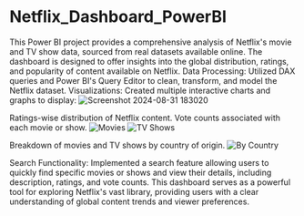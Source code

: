# Netflix_Dashboard_PowerBI
This Power BI project provides a comprehensive analysis of Netflix's movie and TV show data, sourced from real datasets available online. The dashboard is designed to offer insights into the global distribution, ratings, and popularity of content available on Netflix.
Data Processing: Utilized DAX queries and Power BI's Query Editor to clean, transform, and model the Netflix dataset.
Visualizations: Created multiple interactive charts and graphs to display:
 ![Screenshot 2024-08-31 183020](https://github.com/user-attachments/assets/3bed66d7-9496-40a4-a6d4-e74c9b5ca9f0)

Ratings-wise distribution of Netflix content.
Vote counts associated with each movie or show.
 ![Movies](https://github.com/user-attachments/assets/da804e53-fce6-4316-817e-d085a1ead608)
 ![TV Shows](https://github.com/user-attachments/assets/f5c1b210-f936-4d53-b33b-48320df92473)

 
Breakdown of movies and TV shows by country of origin.
 ![By Country](https://github.com/user-attachments/assets/dfe7f9ba-81c8-4c86-9da2-a01e53b10b54)


Search Functionality: Implemented a search feature allowing users to quickly find specific movies or shows and view their details, including description, ratings, and vote 
 counts.
This dashboard serves as a powerful tool for exploring Netflix's vast library, providing users with a clear understanding of global content trends and viewer preferences.
